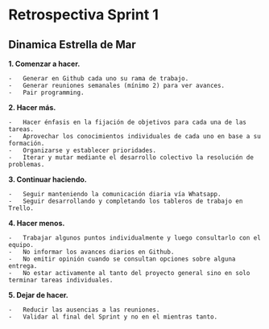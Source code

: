 # Retrospectiva Sprint 1

## Dinamica Estrella de Mar

**1. Comenzar a hacer.**

    -	Generar en Github cada uno su rama de trabajo.
    -	Generar reuniones semanales (mínimo 2) para ver avances.
    -	Pair programming.

**2. Hacer más.**

    -	Hacer énfasis en la fijación de objetivos para cada una de las tareas.
    -	Aprovechar los conocimientos individuales de cada uno en base a su formación.
    -	Organizarse y establecer prioridades.
    -	Iterar y mutar mediante el desarrollo colectivo la resolución de problemas.

**3. Continuar haciendo.**

    -	Seguir manteniendo la comunicación diaria vía Whatsapp.
    -	Seguir desarrollando y completando los tableros de trabajo en Trello.

**4. Hacer menos.**

    -	Trabajar algunos puntos individualmente y luego consultarlo con el equipo.
    -	No informar los avances diarios en Github.
    -	No emitir opinión cuando se consultan opciones sobre alguna entrega.
    -	No estar activamente al tanto del proyecto general sino en solo terminar tareas individuales.

**5. Dejar de hacer.**

    -	Reducir las ausencias a las reuniones. 
    -	Validar al final del Sprint y no en el mientras tanto.

